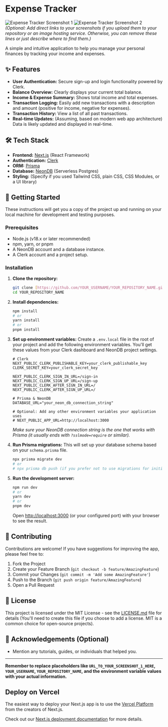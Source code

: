 # Expense Tracker

![Expense Tracker Screenshot 1](URL_TO_YOUR_SCREENSHOT_1_HERE)
![Expense Tracker Screenshot 2](URL_TO_YOUR_SCREENSHOT_2_HERE)
*(Optional: Add direct links to your screenshots if you upload them to your repository or an image hosting service. Otherwise, you can remove these lines or just describe where to find them.)*

A simple and intuitive application to help you manage your personal finances by tracking your income and expenses.

## ✨ Features

* **User Authentication:** Secure sign-up and login functionality powered by Clerk.
* **Balance Overview:** Clearly displays your current total balance.
* **Income & Expense Summary:** Shows total income and total expenses.
* **Transaction Logging:** Easily add new transactions with a description and amount (positive for income, negative for expenses).
* **Transaction History:** View a list of all past transactions.
* **Real-time Updates:** (Assuming, based on modern web app architecture) Data is likely updated and displayed in real-time.

## 🛠️ Tech Stack

* **Frontend:** [Next.js](https://nextjs.org/) (React Framework)
* **Authentication:** [Clerk](https://clerk.com/)
* **ORM:** [Prisma](https://www.prisma.io/)
* **Database:** [NeonDB](https://neon.tech/) (Serverless Postgres)
* **Styling:** (Specify if you used Tailwind CSS, plain CSS, CSS Modules, or a UI library)

## 🚀 Getting Started

These instructions will get you a copy of the project up and running on your local machine for development and testing purposes.

### Prerequisites

* Node.js (v18.x or later recommended)
* npm, yarn, or pnpm
* A NeonDB account and a database instance.
* A Clerk account and a project setup.

### Installation

1.  **Clone the repository:**
    ```bash
    git clone [https://github.com/YOUR_USERNAME/YOUR_REPOSITORY_NAME.git](https://github.com/YOUR_USERNAME/YOUR_REPOSITORY_NAME.git)
    cd YOUR_REPOSITORY_NAME
    ```

2.  **Install dependencies:**
    ```bash
    npm install
    # or
    yarn install
    # or
    pnpm install
    ```

3.  **Set up environment variables:**
    Create a `.env.local` file in the root of your project and add the following environment variables. You'll get these values from your Clerk dashboard and NeonDB project settings.

    ```env
    # Clerk
    NEXT_PUBLIC_CLERK_PUBLISHABLE_KEY=your_clerk_publishable_key
    CLERK_SECRET_KEY=your_clerk_secret_key

    NEXT_PUBLIC_CLERK_SIGN_IN_URL=/sign-in
    NEXT_PUBLIC_CLERK_SIGN_UP_URL=/sign-up
    NEXT_PUBLIC_CLERK_AFTER_SIGN_IN_URL=/
    NEXT_PUBLIC_CLERK_AFTER_SIGN_UP_URL=/

    # Prisma & NeonDB
    DATABASE_URL="your_neon_db_connection_string"

    # Optional: Add any other environment variables your application uses
    # NEXT_PUBLIC_APP_URL=http://localhost:3000
    ```
    *Make sure your NeonDB connection string is the one that works with Prisma (it usually ends with `?sslmode=require` or similar).*

4.  **Run Prisma migrations:**
    This will set up your database schema based on your `schema.prisma` file.
    ```bash
    npx prisma migrate dev
    # or
    # npx prisma db push (if you prefer not to use migrations for initial setup, though migrate dev is recommended)
    ```

5.  **Run the development server:**
    ```bash
    npm run dev
    # or
    yarn dev
    # or
    pnpm dev
    ```
    Open [http://localhost:3000](http://localhost:3000) (or your configured port) with your browser to see the result.

## 🌱 Contributing

Contributions are welcome! If you have suggestions for improving the app, please feel free to:

1.  Fork the Project
2.  Create your Feature Branch (`git checkout -b feature/AmazingFeature`)
3.  Commit your Changes (`git commit -m 'Add some AmazingFeature'`)
4.  Push to the Branch (`git push origin feature/AmazingFeature`)
5.  Open a Pull Request

## 📄 License

This project is licensed under the MIT License - see the [LICENSE.md](LICENSE.md) file for details (You'll need to create this file if you choose to add a license. MIT is a common choice for open-source projects).

## 🙏 Acknowledgements (Optional)

* Mention any tutorials, guides, or individuals that helped you.

---

**Remember to replace placeholders like `URL_TO_YOUR_SCREENSHOT_1_HERE`, `YOUR_USERNAME`, `YOUR_REPOSITORY_NAME`, and the environment variable values with your actual information.**


## Deploy on Vercel

The easiest way to deploy your Next.js app is to use the [Vercel Platform](https://vercel.com/new?utm_medium=default-template&filter=next.js&utm_source=create-next-app&utm_campaign=create-next-app-readme) from the creators of Next.js.

Check out our [Next.js deployment documentation](https://nextjs.org/docs/app/building-your-application/deploying) for more details.
